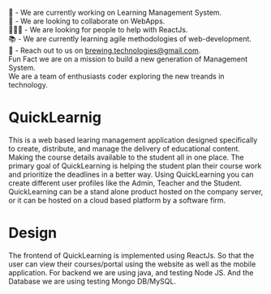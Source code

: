 👋 - We are currently working on Learning Management System.<br />
👀 - We are looking to collaborate on WebApps.<br />
👨‍👨‍👧 - We are looking for people to help with ReactJs.<br />
📚 - We are currently learning agile methodologies of web-development.<br />
📩 - Reach out to us on brewing.technologies@gmail.com.<br />
Fun Fact we are on a mission to build a new generation of Management System.<br />
We are a team of enthusiasts coder exploring the new treands in technology.   

# QuickLearnig
This is a web based learing management application designed specifically to create, distribute, and manage the delivery of educational content. Making the course details available to the student all in one place. The primary goal of QuickLearning is helping the student plan their course work and prioritize the deadlines in a better way. Using QuickLearning you can create different user profiles like the Admin, Teacher and the Student. QuickLearning can be a stand alone product hosted on the company server, or it can be hosted on a cloud based platform by a software firm.

# Design
The frontend of QuickLearning is implemented using ReactJs. So that the user can view their courses/portal using the website as well as the mobile application. For backend we are using java, and testing Node JS. And the Database we are using testing Mongo DB/MySQL. 
